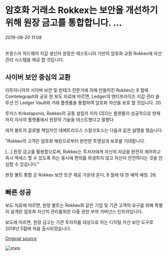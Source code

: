 # 암호화 거래소 Rokkex는 보안을 개선하기 위해 원장 금고를 통합합니다. ...

###### 2019-08-20 11:08

프랑스어 하드웨어 지갑 생산자 원장은 에스토니아 기반의 암호화 교환 Rokkex에 자산 관리 시스템을 제공 할 것입니다.

## 사이버 보안 중심의 교환

리투아니아의 사이버 보안 및 핀테크 전문가에 의해 만들어진 Rokkex는 8 월에 Cointelegraph와 공유 한 보도 자료에 따르면, Ledger의 엔터프라이즈 지갑 관리 솔루션 인 Ledger Vault와 거래 플랫폼을 통합하여 암호화 자산을 보호 할 것입니다. 20.

루카스 Krikstaponis, Rokkex의 공동 설립자 이자 CEO는 플랫폼이 성공적으로 현재까지 자사의 플랫폼에서 원장의 기술을 테스트했다고 말했다

레저 볼트의 글로벌 책임자인 데메트리오스 스칼코토스는 다음과 같은 설명을 했습니다.

"Rokkex의 고객은 암호화 해킹으로부터 완전한 투명성과 보호를 기대합니다.

\[...\] 원장 금고를 활용함으로써, Rokkex는 투자자에게 자신의 자금을 완전히 제어하고 즉시 액세스 할 수 있도록 하는 동시에 편의를 희생하지 않고 자산이 안전하다는 것을 안심할 수 있습니다."

원장 볼트 통합 곧 Rokkex 보안 토큰 제공 가운데 온다, 8 월에 대 한 예약 예정. 26.

## 빠른 성공

보도 자료에 따르면, 원장 볼트는 Rokkex와 같은 기업 및 기관 고객의 요구를 위해 특별히 설계된 암호화 자산의 관리를위한 다중 권한 부여 거버넌스 인프라입니다.

보도에 따르면, 원장 금고는 기관 투자자를 대상으로 하는 디지털 자산 보안 도구로 2018년 5월에 처음 출시되었습니다.

[Original source](https://cointelegraph.com/news/crypto-exchange-rokkex-incorporates-ledger-vault-to-improve-security)

![stats](https://c.statcounter.com/11760860/0/a89fa40b/1/ "stats")